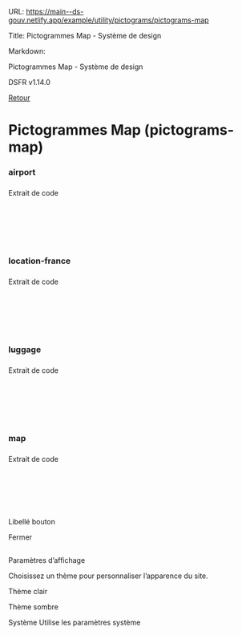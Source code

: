 URL:
https://main--ds-gouv.netlify.app/example/utility/pictograms/pictograms-map

Title:
Pictogrammes Map - Système de design

Markdown:


Pictogrammes Map - Système de design


DSFR v1.14.0


[Retour](../)


# Pictogrammes Map (pictograms-map)


### airport


###
Extrait de code


<svg aria-hidden="true" class="fr-artwork" viewBox="0 0 80 80" width="80px" height="80px">
<use class="fr-artwork-decorative" href="../../../../dist/artwork/pictograms/map/airport.svg#artwork-decorative"></use>
<use class="fr-artwork-minor" href="../../../../dist/artwork/pictograms/map/airport.svg#artwork-minor"></use>
<use class="fr-artwork-major" href="../../../../dist/artwork/pictograms/map/airport.svg#artwork-major"></use>
</svg>


### location-france


###
Extrait de code


<svg aria-hidden="true" class="fr-artwork" viewBox="0 0 80 80" width="80px" height="80px">
<use class="fr-artwork-decorative" href="../../../../dist/artwork/pictograms/map/location-france.svg#artwork-decorative"></use>
<use class="fr-artwork-minor" href="../../../../dist/artwork/pictograms/map/location-france.svg#artwork-minor"></use>
<use class="fr-artwork-major" href="../../../../dist/artwork/pictograms/map/location-france.svg#artwork-major"></use>
</svg>


### luggage


###
Extrait de code


<svg aria-hidden="true" class="fr-artwork" viewBox="0 0 80 80" width="80px" height="80px">
<use class="fr-artwork-decorative" href="../../../../dist/artwork/pictograms/map/luggage.svg#artwork-decorative"></use>
<use class="fr-artwork-minor" href="../../../../dist/artwork/pictograms/map/luggage.svg#artwork-minor"></use>
<use class="fr-artwork-major" href="../../../../dist/artwork/pictograms/map/luggage.svg#artwork-major"></use>
</svg>


### map


###
Extrait de code


<svg aria-hidden="true" class="fr-artwork" viewBox="0 0 80 80" width="80px" height="80px">
<use class="fr-artwork-decorative" href="../../../../dist/artwork/pictograms/map/map.svg#artwork-decorative"></use>
<use class="fr-artwork-minor" href="../../../../dist/artwork/pictograms/map/map.svg#artwork-minor"></use>
<use class="fr-artwork-major" href="../../../../dist/artwork/pictograms/map/map.svg#artwork-major"></use>
</svg>


Libellé bouton


Fermer


##
Paramètres d’affichage


Choisissez un thème pour personnaliser l’apparence du site.


Thème clair


Thème sombre


Système
Utilise les paramètres système